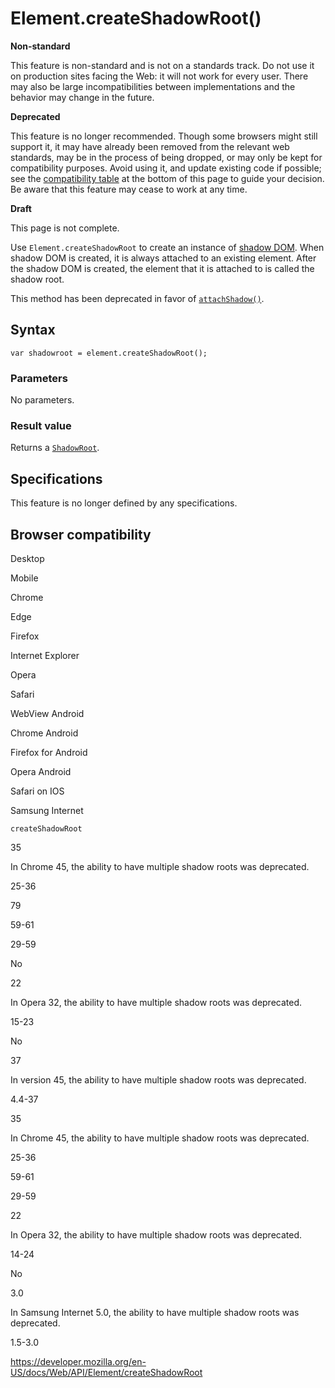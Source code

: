 Element.createShadowRoot()
==========================

**Non-standard**

This feature is non-standard and is not on a standards track. Do not use it on production sites facing the Web: it will not work for every user. There may also be large incompatibilities between implementations and the behavior may change in the future.

**Deprecated**

This feature is no longer recommended. Though some browsers might still support it, it may have already been removed from the relevant web standards, may be in the process of being dropped, or may only be kept for compatibility purposes. Avoid using it, and update existing code if possible; see the [compatibility table](#browser_compatibility) at the bottom of this page to guide your decision. Be aware that this feature may cease to work at any time.

**Draft**

This page is not complete.

Use `Element.createShadowRoot` to create an instance of [shadow DOM](https://developer.mozilla.org/en-US/docs/Web/Web_Components/Using_shadow_DOM). When shadow DOM is created, it is always attached to an existing element. After the shadow DOM is created, the element that it is attached to is called the <span class="page-not-created">shadow root</span>.

This method has been deprecated in favor of [`attachShadow()`](attachshadow).

Syntax
------

    var shadowroot = element.createShadowRoot();

### Parameters

No parameters.

### Result value

Returns a [`ShadowRoot`](../shadowroot).

Specifications
--------------

This feature is no longer defined by any specifications.

Browser compatibility
---------------------

Desktop

Mobile

Chrome

Edge

Firefox

Internet Explorer

Opera

Safari

WebView Android

Chrome Android

Firefox for Android

Opera Android

Safari on IOS

Samsung Internet

`createShadowRoot`

35

In Chrome 45, the ability to have multiple shadow roots was deprecated.

25-36

79

59-61

29-59

No

22

In Opera 32, the ability to have multiple shadow roots was deprecated.

15-23

No

37

In version 45, the ability to have multiple shadow roots was deprecated.

4.4-37

35

In Chrome 45, the ability to have multiple shadow roots was deprecated.

25-36

59-61

29-59

22

In Opera 32, the ability to have multiple shadow roots was deprecated.

14-24

No

3.0

In Samsung Internet 5.0, the ability to have multiple shadow roots was deprecated.

1.5-3.0

<a href="https://developer.mozilla.org/en-US/docs/Web/API/Element/createShadowRoot" class="_attribution-link">https://developer.mozilla.org/en-US/docs/Web/API/Element/createShadowRoot</a>
